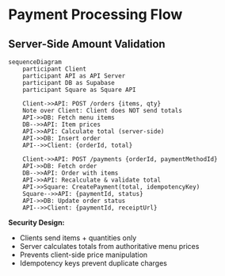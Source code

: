 # Payment Processing Flow

## Server-Side Amount Validation

```mermaid
sequenceDiagram
    participant Client
    participant API as API Server
    participant DB as Supabase
    participant Square as Square API

    Client->>API: POST /orders {items, qty}
    Note over Client: Client does NOT send totals
    API->>DB: Fetch menu items
    DB-->>API: Item prices
    API->>API: Calculate total (server-side)
    API->>DB: Insert order
    API-->>Client: {orderId, total}

    Client->>API: POST /payments {orderId, paymentMethodId}
    API->>DB: Fetch order
    DB-->>API: Order with items
    API->>API: Recalculate & validate total
    API->>Square: CreatePayment(total, idempotencyKey)
    Square-->>API: {paymentId, status}
    API->>DB: Update order status
    API-->>Client: {paymentId, receiptUrl}
```

**Security Design:**
- Clients send items + quantities only
- Server calculates totals from authoritative menu prices
- Prevents client-side price manipulation
- Idempotency keys prevent duplicate charges

